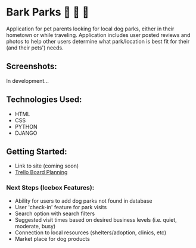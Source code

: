 # Bark Parks 🐾 🐶 🐾

Application for pet parents looking for local dog parks, either in their hometown or while traveling. Application includes user posted reviews and photos to help other users determine what park/location is best fit for their (and their pets') needs. 

## Screenshots:
In development...

## Technologies Used:
* HTML
* CSS
* PYTHON
* DJANGO

## Getting Started:
* Link to site (coming soon)
* <a href="https://trello.com/b/3QipEbGc/p4-planning">Trello Board Planning</a>


### Next Steps (Icebox Features):
* Ability for users to add dog parks not found in database
* User 'check-in' feature for park visits
* Search option with search filters
* Suggested visit times based on desired business levels (i.e. quiet, moderate, busy)
* Connection to local resources (shelters/adoption, clinics, etc)
* Market place for dog products